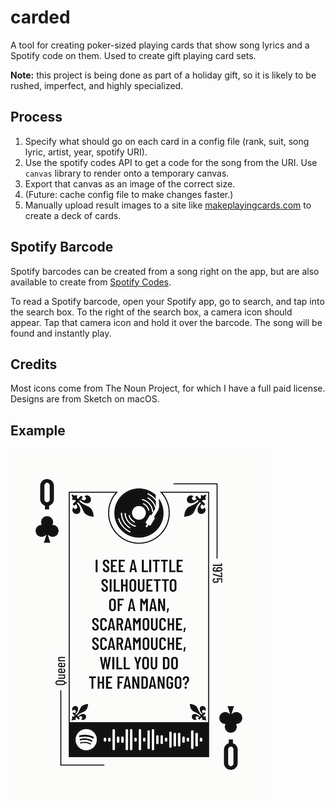 # carded

A tool for creating poker-sized playing cards that show song lyrics and a Spotify code on them.
Used to create gift playing card sets.

**Note:** this project is being done as part of a holiday gift, so it is likely to be rushed, imperfect, and highly specialized.

## Process

1. Specify what should go on each card in a config file (rank, suit, song lyric, artist, year, spotify URI).
2. Use the spotify codes API to get a code for the song from the URI. Use `canvas` library to render onto a temporary canvas.
3. Export that canvas as an image of the correct size.
4. (Future: cache config file to make changes faster.)
5. Manually upload result images to a site like [makeplayingcards.com](https://www.makeplayingcards.com/) to create a deck of cards.

## Spotify Barcode

Spotify barcodes can be created from a song right on the app, but are also available to create from [Spotify Codes](https://www.spotifycodes.com/). 

To read a Spotify barcode, open your Spotify app, go to search, and tap into the search box. To the right of the search box, a camera icon should appear. Tap that camera icon and hold it over the barcode. The song will be found and instantly play.

## Credits

Most icons come from The Noun Project, for which I have a full paid license.
Designs are from Sketch on macOS. 

## Example

![Example](example/example.png)
